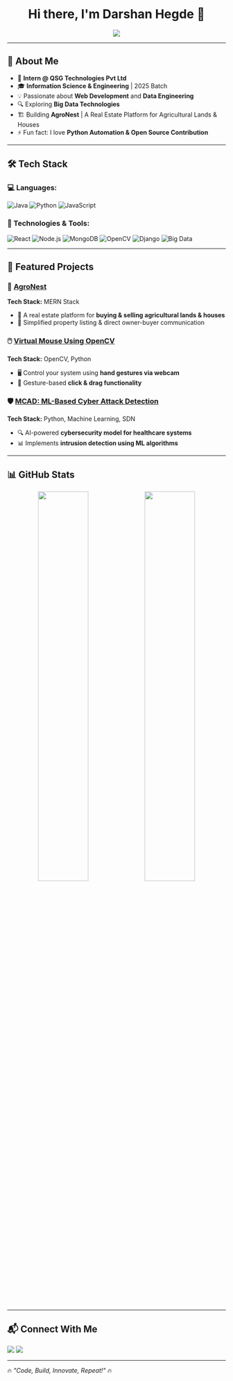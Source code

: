 <h1 align="center">Hi there, I'm Darshan Hegde 👋</h1>

<p align="center">
  <img src="https://readme-typing-svg.herokuapp.com?font=Fira+Code&weight=600&size=22&duration=4000&pause=500&color=F75C7E&center=true&vCenter=true&width=600&lines=Software+Developer;MERN+Stack+Enthusiast;Data+Engineering+Enthusiast;Intern+@+QSG+Technologies" />
</p>

---

## 🚀 About Me
- 🏢 **Intern @ QSG Technologies Pvt Ltd**  
- 🎓 **Information Science & Engineering** | 2025 Batch  
- 💡 Passionate about **Web Development** and **Data Engineering**  
- 🔍 Exploring **Big Data Technologies**  
- 🏗️ Building **AgroNest** | A Real Estate Platform for Agricultural Lands & Houses  
- ⚡ Fun fact: I love **Python Automation & Open Source Contribution**  

---

## 🛠️ Tech Stack
### 💻 Languages:
![Java](https://img.shields.io/badge/Java-%23ED8B00.svg?style=flat&logo=openjdk&logoColor=white)
![Python](https://img.shields.io/badge/Python-%233776AB.svg?style=flat&logo=python&logoColor=white)
![JavaScript](https://img.shields.io/badge/JavaScript-%23F7DF1E.svg?style=flat&logo=javascript&logoColor=black)

### 🔧 Technologies & Tools:
![React](https://img.shields.io/badge/React-%2361DAFB.svg?style=flat&logo=react&logoColor=black)
![Node.js](https://img.shields.io/badge/Node.js-%23339933.svg?style=flat&logo=node.js&logoColor=white)
![MongoDB](https://img.shields.io/badge/MongoDB-%2347A248.svg?style=flat&logo=mongodb&logoColor=white)
![OpenCV](https://img.shields.io/badge/OpenCV-%235C3EE8.svg?style=flat&logo=opencv&logoColor=white)
![Django](https://img.shields.io/badge/Django-%23092E20.svg?style=flat&logo=django&logoColor=white)
![Big Data](https://img.shields.io/badge/Big%20Data-%23007ACC.svg?style=flat&logo=apache&logoColor=white)

---

## 📌 Featured Projects  
### 🚜 [AgroNest](https://github.com/darshanhegde990/agronest)
**Tech Stack:** MERN Stack  
- 🏡 A real estate platform for **buying & selling agricultural lands & houses**  
- 🌱 Simplified property listing & direct owner-buyer communication  

### 🖱️ [Virtual Mouse Using OpenCV](https://github.com/darshanhegde990/virtual-mouse)
**Tech Stack:** OpenCV, Python  
- 🖥️ Control your system using **hand gestures via webcam**  
- 🖖 Gesture-based **click & drag functionality**  

### 🛡️ [MCAD: ML-Based Cyber Attack Detection](https://github.com/darshanhegde990/mcad)
**Tech Stack:** Python, Machine Learning, SDN  
- 🔍 AI-powered **cybersecurity model for healthcare systems**  
- 📊 Implements **intrusion detection using ML algorithms**  

---

## 📊 GitHub Stats  
<p align="center">
  <img src="https://github-readme-stats.vercel.app/api?username=darshanhegde990&show_icons=true&theme=radical" width="48%"/>
  <img src="https://github-readme-streak-stats.herokuapp.com/?user=darshanhegde990&theme=radical" width="48%"/>
</p>

---

## 📬 Connect With Me  
<a href="mailto:darshanhegde990@gmail.com"><img src="https://img.shields.io/badge/Email-%23D14836.svg?style=for-the-badge&logo=gmail&logoColor=white"></a>
<a href="https://www.linkedin.com/in/darshan-hegde-310721228/"><img src="https://img.shields.io/badge/LinkedIn-%230A66C2.svg?style=for-the-badge&logo=linkedin&logoColor=white"></a>

---

🔥 *"Code, Build, Innovate, Repeat!"* 🔥
